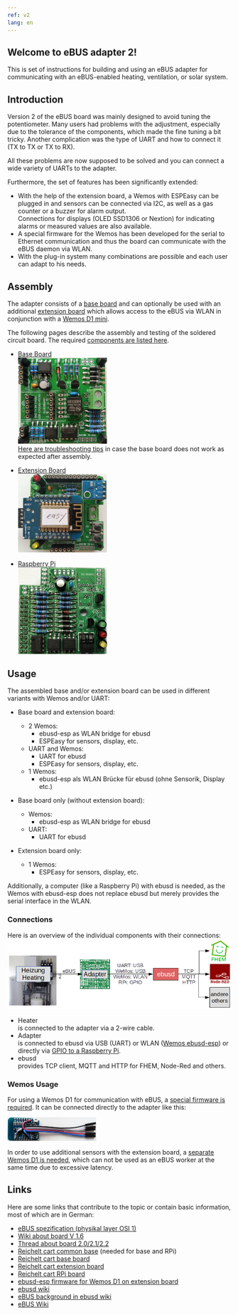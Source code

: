 ```yaml
---
ref: v2
lang: en
---
```

## Welcome to eBUS adapter 2!

This is set of instructions for building and using an eBUS adapter for communicating with an eBUS-enabled heating, ventilation, or solar system.


## Introduction

Version 2 of the eBUS board was mainly designed to avoid tuning the potentiometer.
Many users had problems with the adjustment, especially due to the tolerance of the components, which made the fine tuning a bit tricky.
Another complication was the type of UART and how to connect it (TX to TX or TX to RX).

All these problems are now supposed to be solved and you can connect a wide variety of UARTs to the adapter.

Furthermore, the set of features has been significantly extended:

* With the help of the extension board, a Wemos with ESPEasy can be plugged in and sensors can be connected via I2C, as well as a gas counter or a buzzer for alarm output.  
  Connections for displays (OLED SSD1306 or Nextion) for indicating alarms or measured values are also available.
* A special firmware for the Wemos has been developed for the serial to Ethernet communication and thus the board can communicate with the eBUS daemon via WLAN.
* With the plug-in system many combinations are possible and each user can adapt to his needs.


## Assembly

The adapter consists of a [base board](base.en) and can optionally be used with an additional [extension board](extension.en) which allows access to the eBUS via WLAN in conjunction with a [Wemos D1 mini](https://wiki.wemos.cc/products:d1:d1_mini).

The following pages describe the assembly and testing of the soldered circuit board.
The required [components are listed here](partlist.en).

* [Base Board](base.en)  
  [<img src="img/base-final-v21.jpg" width="200" alt="base" title="base board">](base.en)  
  [Here are troubleshooting tips](diagnostics.en) in case the base board does not work as expected after assembly.

* [Extension Board](extension.en)  
  [<img src="img/exten-final-v21.jpg" width="200" alt="extension" title="extension board">](extension.en)

* [Raspberry Pi](raspberrypi.en)  
  [<img src="img/rpi-final-v22.jpg" width="200" alt="rpi" title="Raspberry Pi Board">](raspberrypi.en)


## Usage

The assembled base and/or extension board can be used in different variants with Wemos and/or UART:

* Base board and extension board:  
  * 2 Wemos:  
    * ebusd-esp as WLAN bridge for ebusd
    * ESPEasy for sensors, display, etc.
  * UART and Wemos:  
    * UART for ebusd
    * ESPEasy for sensors, display, etc.
  * 1 Wemos:  
    * ebusd-esp als WLAN Brücke für ebusd (ohne Sensorik, Display etc.)

* Base board only (without extension board):  
  * Wemos:  
    * ebusd-esp as WLAN bridge for ebusd
  * UART:  
    * UART for ebusd

* Extension board only:
  * 1 Wemos:  
    * ESPEasy for sensors, display, etc.

Additionally, a computer (like a Raspberry Pi) with ebusd is needed, as the Wemos with ebusd-esp does not replace ebusd but merely provides the serial interface in the WLAN.


### Connections

Here is an overview of the individual components with their connections:
[<img src="img/schema.png" width="600" alt="schema" title="Connection schema">](img/schema.png)

* Heater  
  is connected to the adapter via a 2-wire cable.
* Adapter  
  is connected to ebusd via USB (UART) or WLAN ([Wemos ebusd-esp](wemosebus)) or directly via [GPIO to a Raspberry Pi](raspberrypi.en).
* ebusd  
  provides TCP client, MQTT and HTTP for FHEM, Node-Red and others.


### Wemos Usage

For using a Wemos D1 for communication with eBUS, a [special firmware is required](wemosebus). It can be connected directly to the adapter like this:

[<img src="img/wemos-wiring-v21.jpg" width="200" alt="Wemos D1 wiring" title="Wemos D1 wiring v2.1">](img/wemos-wiring-v21.jpg)

In order to use additional sensors with the extension board, a [separate Wemos D1 is needed](wemossensors),
which can not be used as an eBUS worker at the same time due to excessive latency.


## Links

Here are some links that contribute to the topic or contain basic information, most of which are in German:

* [eBUS spezification (physikal layer OSI 1)](../Spec_Prot_12_V1_3_1.pdf)
* [Wiki about board V 1.6](https://wiki.fhem.de/wiki/eBUS)
* [Thread about board 2.0/2.1/2.2](https://forum.fhem.de/index.php/topic,75878.0.html)
* [Reichelt cart common base](https://www.reichelt.de/my/1518848) (needed for base and RPi)
* [Reichelt cart base board](https://www.reichelt.de/my/1518853)
* [Reichelt cart extension board](https://www.reichelt.de/my/1518854)
* [Reichelt cart RPi board](https://www.reichelt.de/my/1518862)
* [ebusd-esp firmware for Wemos D1 on extension board](https://github.com/john30/ebusd-esp)
* [ebusd wiki](https://github.com/john30/ebusd/wiki)
* [eBUS background in ebusd wiki](https://github.com/john30/ebusd/wiki/eBUS-background)
* [eBUS Wiki](http://ebus-wiki.org)
